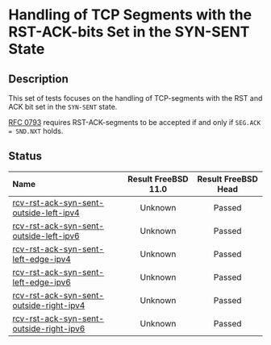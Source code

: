 # Handling of TCP Segments with the RST-ACK-bits Set in the SYN-SENT State

## Description
This set of tests focuses on the handling of TCP-segments with the
RST and ACK bit set in the `SYN-SENT` state.

[RFC 0793](https://tools.ietf.org/html/rfc0793) requires RST-ACK-segments to
be accepted if and only if `SEG.ACK = SND.NXT` holds.

## Status

| Name                                                                                                                                                                                                               | Result FreeBSD 11.0 | Result FreeBSD Head |
|:-------------------------------------------------------------------------------------------------------------------------------------------------------------------------------------------------------------------|:-------------------:|:-------------------:|
|[rcv-rst-ack-syn-sent-outside-left-ipv4](rcv-rst-ack-syn-sent-outside-left-ipv4.pkt "Ensure that the reception of a TCP RST-ACK with SEG.ACK=SND.NXT-1 in the SYN-SENT state does not affect the TCP connection")   | Unknown             | Passed              |
|[rcv-rst-ack-syn-sent-outside-left-ipv6](rcv-rst-ack-syn-sent-outside-left-ipv6.pkt "Ensure that the reception of a TCP RST-ACK with SEG.ACK=SND.NXT-1 in the SYN-SENT state does not affect the TCP connection")   | Unknown             | Passed              |
|[rcv-rst-ack-syn-sent-left-edge-ipv4](rcv-rst-ack-syn-sent-left-edge-ipv4.pkt "Ensure that the reception of a TCP RST-ACK with SEG.ACK=SND.NXT in the SYN-SENT state destroys the TCP connection")                  | Unknown             | Passed              |
|[rcv-rst-ack-syn-sent-left-edge-ipv6](rcv-rst-ack-syn-sent-left-edge-ipv6.pkt "Ensure that the reception of a TCP RST-ACK with SEG.ACK=SND.NXT in the SYN-SENT state destroys the TCP connection")                  | Unknown             | Passed              |
|[rcv-rst-ack-syn-sent-outside-right-ipv4](rcv-rst-ack-syn-sent-outside-right-ipv4.pkt "Ensure that the reception of a TCP RST-ACK with SEG.ACK=SND.NXT+1 in the SYN-SENT state does not affect the TCP connection") | Unknown             | Passed              |
|[rcv-rst-ack-syn-sent-outside-right-ipv6](rcv-rst-ack-syn-sent-outside-right-ipv6.pkt "Ensure that the reception of a TCP RST-ACK with SEG.ACK=RCV.NXT+1 in the SYN-SENT state does not affect the TCP connection") | Unknown             | Passed              |
